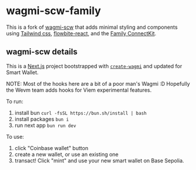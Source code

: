 # wagmi-scw-family

This is a fork of [wagmi-scw](https://github.com/wilsoncusack/wagmi-scw) that adds minimal styling and components using [Tailwind css](https://tailwindcss.com/), [flowbite-react](https://flowbite-react.com/), and the [Family ConnectKit](https://docs.family.co/connectkit).

## wagmi-scw details

This is a [Next.js](https://nextjs.org) project bootstrapped with [`create-wagmi`](https://github.com/wevm/wagmi/tree/main/packages/create-wagmi) and updated for Smart Wallet.

NOTE: Most of the hooks here are a bit of a poor man's Wagmi :D Hopefully the Wevm team adds hooks for Viem experimental features.

To run:

1. install bun `curl -fsSL https://bun.sh/install | bash`
2. install packages `bun i`
3. run next app `bun run dev`

To use:

1. click "Coinbase wallet" button
2. create a new wallet, or use an existing one
3. transact! Click "mint" and use your new smart wallet on Base Sepolia.

